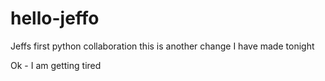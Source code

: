 # hello-jeffo
Jeffs first python collaboration
this is another change I have made tonight

Ok - I am getting tired
